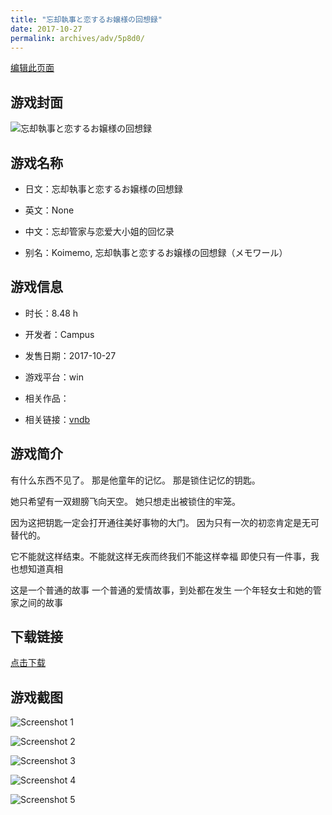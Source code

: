 ```yaml
---
title: "忘却執事と恋するお嬢様の回想録"
date: 2017-10-27
permalink: archives/adv/5p8d0/
---
```

[编辑此页面](https://github.com/ACG-3/ADV3-source/blob/main/source/_posts/%E5%BF%98%E5%8D%B4%E5%9F%B7%E4%BA%8B%E3%81%A8%E6%81%8B%E3%81%99%E3%82%8B%E3%81%8A%E5%AC%A2%E6%A7%98%E3%81%AE%E5%9B%9E%E6%83%B3%E9%8C%B2.md)

## 游戏封面

![忘却執事と恋するお嬢様の回想録](https://pan.timero.xyz/d/onedrive/img_lib_001/%E5%BF%98%E5%8D%B4%E5%9F%B7%E4%BA%8B%E3%81%A8%E6%81%8B%E3%81%99%E3%82%8B%E3%81%8A%E5%AC%A2%E6%A7%98%E3%81%AE%E5%9B%9E%E6%83%B3%E9%8C%B2_cover.avif)


## 游戏名称

- 日文：忘却執事と恋するお嬢様の回想録
- 英文：None
- 中文：忘却管家与恋爱大小姐的回忆录

- 别名：Koimemo, 忘却執事と恋するお嬢様の回想録（メモワール）


## 游戏信息

- 时长：8.48 h
- 开发者：Campus
- 发售日期：2017-10-27
- 游戏平台：win
- 相关作品：

- 相关链接：[vndb](https://vndb.org/v21534)


## 游戏简介

有什么东西不见了。
那是他童年的记忆。
那是锁住记忆的钥匙。

她只希望有一双翅膀飞向天空。
她只想走出被锁住的牢笼。

因为这把钥匙一定会打开通往美好事物的大门。
因为只有一次的初恋肯定是无可替代的。

它不能就这样结束。不能就这样无疾而终我们不能这样幸福
即使只有一件事，我也想知道真相

这是一个普通的故事 一个普通的爱情故事，到处都在发生
一个年轻女士和她的管家之间的故事




## 下载链接

[点击下载](https://pan.timero.xyz/onedrive/adv_lib_001/%E5%BF%98%E5%8D%B4%E5%9F%B7%E4%BA%8B%E3%81%A8%E6%81%8B%E3%81%99%E3%82%8B%E3%81%8A%E5%AC%A2%E6%A7%98%E3%81%AE%E5%9B%9E%E6%83%B3%E9%8C%B2)


## 游戏截图


![Screenshot 1](https://pan.timero.xyz/d/onedrive/img_lib_001/%E5%BF%98%E5%8D%B4%E5%9F%B7%E4%BA%8B%E3%81%A8%E6%81%8B%E3%81%99%E3%82%8B%E3%81%8A%E5%AC%A2%E6%A7%98%E3%81%AE%E5%9B%9E%E6%83%B3%E9%8C%B2_Screenshot_1.avif)

![Screenshot 2](https://pan.timero.xyz/d/onedrive/img_lib_001/%E5%BF%98%E5%8D%B4%E5%9F%B7%E4%BA%8B%E3%81%A8%E6%81%8B%E3%81%99%E3%82%8B%E3%81%8A%E5%AC%A2%E6%A7%98%E3%81%AE%E5%9B%9E%E6%83%B3%E9%8C%B2_Screenshot_2.avif)

![Screenshot 3](https://pan.timero.xyz/d/onedrive/img_lib_001/%E5%BF%98%E5%8D%B4%E5%9F%B7%E4%BA%8B%E3%81%A8%E6%81%8B%E3%81%99%E3%82%8B%E3%81%8A%E5%AC%A2%E6%A7%98%E3%81%AE%E5%9B%9E%E6%83%B3%E9%8C%B2_Screenshot_3.avif)

![Screenshot 4](https://pan.timero.xyz/d/onedrive/img_lib_001/%E5%BF%98%E5%8D%B4%E5%9F%B7%E4%BA%8B%E3%81%A8%E6%81%8B%E3%81%99%E3%82%8B%E3%81%8A%E5%AC%A2%E6%A7%98%E3%81%AE%E5%9B%9E%E6%83%B3%E9%8C%B2_Screenshot_4.avif)

![Screenshot 5](https://pan.timero.xyz/d/onedrive/img_lib_001/%E5%BF%98%E5%8D%B4%E5%9F%B7%E4%BA%8B%E3%81%A8%E6%81%8B%E3%81%99%E3%82%8B%E3%81%8A%E5%AC%A2%E6%A7%98%E3%81%AE%E5%9B%9E%E6%83%B3%E9%8C%B2_Screenshot_5.avif)

